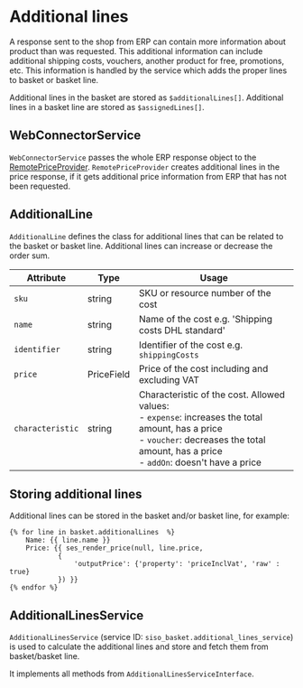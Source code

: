 # Additional lines

A response sent to the shop from ERP can contain more information about product than was requested.
This additional information can include additional shipping costs, vouchers, another product for free, promotions, etc.
This information is handled by the service which adds the proper lines to basket or basket line.

Additional lines in the basket are stored as `$additionalLines[]`.
Additional lines in a basket line are stored as `$assignedLines[]`.

## WebConnectorService

`WebConnectorService` passes the whole ERP response object to the [RemotePriceProvider](../remotepriceprovider.md).
`RemotePriceProvider` creates additional lines in the price response, if it gets additional price information from ERP that has not been requested.

## AdditionalLine

`AdditionalLine` defines the class for additional lines that can be related to the basket or basket line.
Additional lines can increase or decrease the order sum.

|Attribute|Type|Usage|
|--- |--- |--- |
|`sku`|string|SKU or resource number of the cost|
|`name`|string|Name of the cost e.g. 'Shipping costs DHL standard'|
|`identifier`|string|Identifier of the cost e.g. `shippingCosts`|
|`price`|PriceField|Price of the cost including and excluding VAT|
|`characteristic`|string|Characteristic of the cost. Allowed values:</br>- `expense`: increases the total amount, has a price</br>- `voucher`: decreases the total amount, has a price</br>- `addOn`: doesn't have a price|

## Storing additional lines

Additional lines can be stored in the basket and/or basket line, for example:

``` html+twig
{% for line in basket.additionalLines  %}
    Name: {{ line.name }}
    Price: {{ ses_render_price(null, line.price,
            {
                'outputPrice': {'property': 'priceInclVat', 'raw' : true}
            }) }}
{% endfor %}
```

## AdditionalLinesService

`AdditionalLinesService` (service ID: `siso_basket.additional_lines_service`) is used to calculate the additional lines and store and fetch them from basket/basket line.

It implements all methods from `AdditionalLinesServiceInterface`.
